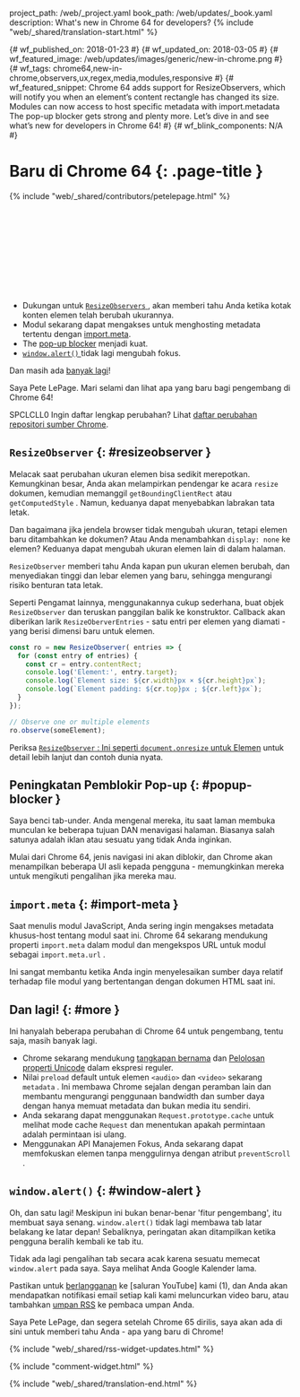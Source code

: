 project_path: /web/_project.yaml
book_path: /web/updates/_book.yaml
description: What's new in Chrome 64 for developers?
{% include "web/_shared/translation-start.html" %}

{# wf_published_on: 2018-01-23 #}
{# wf_updated_on: 2018-03-05 #}
{# wf_featured_image: /web/updates/images/generic/new-in-chrome.png #}
{# wf_tags: chrome64,new-in-chrome,observers,ux,regex,media,modules,responsive #}
{# wf_featured_snippet: Chrome 64 adds support for ResizeObservers, which will notify you when an element’s content rectangle has changed its size. Modules can now access to host specific metadata with import.metadata The pop-up blocker gets strong and plenty more. Let’s dive in and see what’s new for developers in Chrome 64! #}
{# wf_blink_components: N/A #}

# Baru di Chrome 64 {: .page-title }

{% include "web/_shared/contributors/petelepage.html" %}

<div class="clearfix"></div>

<div class="video-wrapper">  <iframe class="devsite-embedded-youtube-video" data-video-id="y5sb-icqOyg"
          data-autohide="1" data-showinfo="0" frameborder="0" allowfullscreen>
  </iframe>
</div>

* Dukungan untuk [`ResizeObservers` ](#resizeobserver), akan memberi tahu Anda ketika kotak konten elemen telah berubah ukurannya.
* Modul sekarang dapat mengakses untuk menghosting metadata tertentu dengan [import.meta](#import-meta).
* The [pop-up blocker](#popup-blocker) menjadi kuat.
* [`window.alert()` ](#window-alert) tidak lagi mengubah fokus.

Dan masih ada [banyak lagi](#more)!

Saya Pete LePage. Mari selami dan lihat apa yang baru bagi pengembang di Chrome 64!

<div class="clearfix"></div>

SPCLCLL0 Ingin daftar lengkap perubahan? Lihat [daftar perubahan repositori sumber Chrome](https://chromium.googlesource.com/chromium/src/+log/63.0.3239.84..64.0.3282.140).

## `ResizeObserver` {: #resizeobserver }

Melacak saat perubahan ukuran elemen bisa sedikit merepotkan. Kemungkinan besar, Anda akan melampirkan pendengar ke acara `resize` dokumen, kemudian memanggil `getBoundingClientRect` atau `getComputedStyle` . Namun, keduanya dapat menyebabkan labrakan tata letak.

Dan bagaimana jika jendela browser tidak mengubah ukuran, tetapi elemen baru ditambahkan ke dokumen? Atau Anda menambahkan `display: none` ke elemen? Keduanya dapat mengubah ukuran elemen lain di dalam halaman.

`ResizeObserver` memberi tahu Anda kapan pun ukuran elemen berubah, dan menyediakan tinggi dan lebar elemen yang baru, sehingga mengurangi risiko benturan tata letak.

Seperti Pengamat lainnya, menggunakannya cukup sederhana, buat objek `ResizeObserver` dan teruskan panggilan balik ke konstruktor. Callback akan diberikan larik `ResizeOberverEntries` - satu entri per elemen yang diamati - yang berisi dimensi baru untuk elemen.

```js
const ro = new ResizeObserver( entries => {
  for (const entry of entries) {
    const cr = entry.contentRect;
    console.log('Element:', entry.target);
    console.log(`Element size: ${cr.width}px × ${cr.height}px`);
    console.log(`Element padding: ${cr.top}px ; ${cr.left}px`);
  }
});

// Observe one or multiple elements
ro.observe(someElement);
```

Periksa [`ResizeObserver` : Ini seperti `document.onresize` untuk Elemen](/web/updates/2016/10/resizeobserver) untuk detail lebih lanjut dan contoh dunia nyata.


## Peningkatan Pemblokir Pop-up {: #popup-blocker }

Saya benci tab-under. Anda mengenal mereka, itu saat laman membuka munculan ke beberapa tujuan DAN menavigasi halaman. Biasanya salah satunya adalah iklan atau sesuatu yang tidak Anda inginkan.

Mulai dari Chrome 64, jenis navigasi ini akan diblokir, dan Chrome akan menampilkan beberapa UI asli kepada pengguna - memungkinkan mereka untuk mengikuti pengalihan jika mereka mau.


## `import.meta` {: #import-meta }

Saat menulis modul JavaScript, Anda sering ingin mengakses metadata khusus-host tentang modul saat ini. Chrome 64 sekarang mendukung properti `import.meta` dalam modul dan mengekspos URL untuk modul sebagai `import.meta.url` .

Ini sangat membantu ketika Anda ingin menyelesaikan sumber daya relatif terhadap file modul yang bertentangan dengan dokumen HTML saat ini.


## Dan lagi! {: #more }

Ini hanyalah beberapa perubahan di Chrome 64 untuk pengembang, tentu saja, masih banyak lagi.

* Chrome sekarang mendukung [tangkapan bernama](/web/updates/2017/07/upcoming-regexp-features#named_captures) dan [Pelolosan properti Unicode](/web/updates/2017/07/upcoming-regexp-features#unicode_property_escapes) dalam ekspresi reguler.
* Nilai `preload` default untuk elemen `<audio>` dan `<video>` sekarang `metadata` . Ini membawa Chrome sejalan dengan peramban lain dan membantu mengurangi penggunaan bandwidth dan sumber daya dengan hanya memuat metadata dan bukan media itu sendiri.
* Anda sekarang dapat menggunakan `Request.prototype.cache` untuk melihat mode cache `Request` dan menentukan apakah permintaan adalah permintaan isi ulang.
* Menggunakan API Manajemen Fokus, Anda sekarang dapat memfokuskan elemen tanpa menggulirnya dengan atribut `preventScroll` .

## `window.alert()` {: #window-alert }

Oh, dan satu lagi! Meskipun ini bukan benar-benar 'fitur pengembang', itu membuat saya senang. `window.alert()` tidak lagi membawa tab latar belakang ke latar depan! Sebaliknya, peringatan akan ditampilkan ketika pengguna beralih kembali ke tab itu.

Tidak ada lagi pengalihan tab secara acak karena sesuatu memecat `window.alert` pada saya. Saya melihat Anda Google Kalender lama.


Pastikan untuk [berlangganan](https://goo.gl/6FP1a5) ke [saluran YouTube] kami (1), dan Anda akan mendapatkan notifikasi email setiap kali kami meluncurkan video baru, atau tambahkan [umpan RSS](https://www.youtube.com/user/ChromeDevelopers/) ke pembaca umpan Anda.


Saya Pete LePage, dan segera setelah Chrome 65 dirilis, saya akan ada di sini untuk memberi tahu Anda - apa yang baru di Chrome!

{% include "web/_shared/rss-widget-updates.html" %}

{% include "comment-widget.html" %}

{% include "web/_shared/translation-end.html" %}